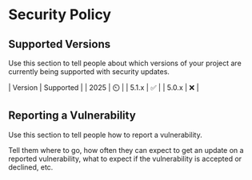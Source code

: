 # Security Policy

## Supported Versions

Use this section to tell people about which versions of your project are
currently being supported with security updates.

| Version | Supported          |
| 2025    |       ⏲️           |
| 5.1.x   | :white_check_mark: |
| 5.0.x   | :x:                |

## Reporting a Vulnerability

Use this section to tell people how to report a vulnerability.

Tell them where to go, how often they can expect to get an update on a
reported vulnerability, what to expect if the vulnerability is accepted or
declined, etc.
